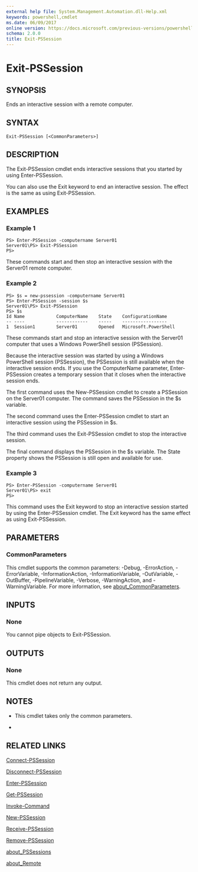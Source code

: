 ```yaml
---
external help file: System.Management.Automation.dll-Help.xml
keywords: powershell,cmdlet
ms.date: 06/09/2017
online version: https://docs.microsoft.com/previous-versions/powershell/module/microsoft.powershell.core/exit-pssession?view=powershell-3.0&WT.mc_id=ps-gethelp
schema: 2.0.0
title: Exit-PSSession
---
```

# Exit-PSSession

## SYNOPSIS

Ends an interactive session with a remote computer.

## SYNTAX

```
Exit-PSSession [<CommonParameters>]
```

## DESCRIPTION

The Exit-PSSession cmdlet ends interactive sessions that you started by using Enter-PSSession.

You can also use the Exit keyword to end an interactive session.
The effect is the same as using Exit-PSSession.

## EXAMPLES

### Example 1

```
PS> Enter-PSSession -computername Server01
Server01\PS> Exit-PSSession
PS>
```

These commands start and then stop an interactive session with the Server01 remote computer.

### Example 2

```
PS> $s = new-pssession -computername Server01
PS> Enter-PSSession -session $s
Server01\PS> Exit-PSSession
PS> $s
Id Name            ComputerName    State    ConfigurationName
-- ----            ------------    -----    -----------------
1  Session1        Server01        Opened   Microsoft.PowerShell
```

These commands start and stop an interactive session with the Server01 computer that uses a Windows PowerShell session (PSSession).

Because the interactive session was started by using a Windows PowerShell session (PSSession), the PSSession is still available when the interactive session ends.
If you use the ComputerName parameter, Enter-PSSession creates a temporary session that it closes when the interactive session ends.

The first command uses the New-PSSession cmdlet to create a PSSession on the Server01 computer.
The command saves the PSSession in the $s variable.

The second command uses the Enter-PSSession cmdlet to start an interactive session using the PSSession in $s.

The third command uses the Exit-PSSession cmdlet to stop the interactive session.

The final command displays the PSSession in the $s variable.
The State property shows the PSSession is still open and available for use.

### Example 3

```
PS> Enter-PSSession -computername Server01
Server01\PS> exit
PS>
```

This command uses the Exit keyword to stop an interactive session started by using the Enter-PSSession cmdlet.
The Exit keyword has the same effect as using Exit-PSSession.

## PARAMETERS

### CommonParameters

This cmdlet supports the common parameters: -Debug, -ErrorAction, -ErrorVariable, -InformationAction, -InformationVariable, -OutVariable, -OutBuffer, -PipelineVariable, -Verbose, -WarningAction, and -WarningVariable. For more information, see [about_CommonParameters](./About/about_CommonParameters.md).

## INPUTS

### None

You cannot pipe objects to Exit-PSSession.

## OUTPUTS

### None

This cmdlet does not return any output.

## NOTES

- This cmdlet takes only the common parameters.

- 

## RELATED LINKS

[Connect-PSSession](Connect-PSSession.md)

[Disconnect-PSSession](Disconnect-PSSession.md)

[Enter-PSSession](Enter-PSSession.md)

[Get-PSSession](Get-PSSession.md)

[Invoke-Command](Invoke-Command.md)

[New-PSSession](New-PSSession.md)

[Receive-PSSession](Receive-PSSession.md)

[Remove-PSSession](Remove-PSSession.md)

[about_PSSessions](About/about_PSSessions.md)

[about_Remote](About/about_Remote.md)
